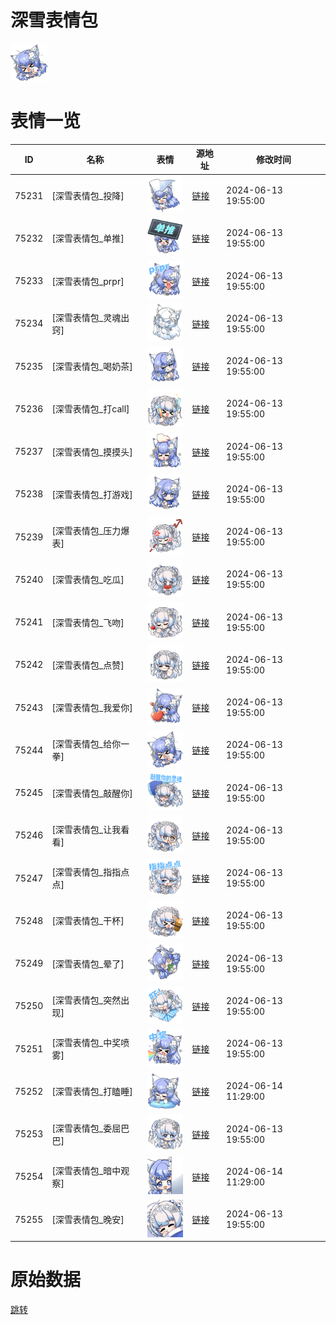 # 深雪表情包

<img src="./cover.png" height="60" alt="cover" />

# 表情一览

|ID|名称|表情|源地址|修改时间|
|----|----|----|----|----|
|75231|[深雪表情包_投降]|<img src="./pic/075231_%5B深雪表情包_投降%5D.png" height="60" alt="投降"/>|[链接](https://i0.hdslb.com/bfs/garb/8959d15b3eba49ce5e94fbe4c9201b8002cfae23.png)|2024-06-13 19:55:00|
|75232|[深雪表情包_单推]|<img src="./pic/075232_%5B深雪表情包_单推%5D.png" height="60" alt="单推"/>|[链接](https://i0.hdslb.com/bfs/garb/571df24284a9580b71581bd1b2e66e6413573ea0.png)|2024-06-13 19:55:00|
|75233|[深雪表情包_prpr]|<img src="./pic/075233_%5B深雪表情包_prpr%5D.png" height="60" alt="prpr"/>|[链接](https://i0.hdslb.com/bfs/garb/c56c8f5c2f21638fbcc0d586844891a998b048af.png)|2024-06-13 19:55:00|
|75234|[深雪表情包_灵魂出窍]|<img src="./pic/075234_%5B深雪表情包_灵魂出窍%5D.png" height="60" alt="灵魂出窍"/>|[链接](https://i0.hdslb.com/bfs/garb/b35c847e44bdb2d67968c0d5d2066a843110dab3.png)|2024-06-13 19:55:00|
|75235|[深雪表情包_喝奶茶]|<img src="./pic/075235_%5B深雪表情包_喝奶茶%5D.png" height="60" alt="喝奶茶"/>|[链接](https://i0.hdslb.com/bfs/garb/39510798303c46e0d82d596699160508822d4cf2.png)|2024-06-13 19:55:00|
|75236|[深雪表情包_打call]|<img src="./pic/075236_%5B深雪表情包_打call%5D.png" height="60" alt="打call"/>|[链接](https://i0.hdslb.com/bfs/garb/6e037217746dbba6328bbcaf819aea39867e6dee.png)|2024-06-13 19:55:00|
|75237|[深雪表情包_摸摸头]|<img src="./pic/075237_%5B深雪表情包_摸摸头%5D.png" height="60" alt="摸摸头"/>|[链接](https://i0.hdslb.com/bfs/garb/4ccff28b0596d63855b307435a80ecc120fa3446.png)|2024-06-13 19:55:00|
|75238|[深雪表情包_打游戏]|<img src="./pic/075238_%5B深雪表情包_打游戏%5D.png" height="60" alt="打游戏"/>|[链接](https://i0.hdslb.com/bfs/garb/ba2c83a057e2c38340bbf05cca3e39ba965f6058.png)|2024-06-13 19:55:00|
|75239|[深雪表情包_压力爆表]|<img src="./pic/075239_%5B深雪表情包_压力爆表%5D.png" height="60" alt="压力爆表"/>|[链接](https://i0.hdslb.com/bfs/garb/0097fdb17e9d36e90a6aaedfcabb0cca09cba75e.png)|2024-06-13 19:55:00|
|75240|[深雪表情包_吃瓜]|<img src="./pic/075240_%5B深雪表情包_吃瓜%5D.png" height="60" alt="吃瓜"/>|[链接](https://i0.hdslb.com/bfs/garb/81ce843d762e759cf3f7192ab564794334f60a76.png)|2024-06-13 19:55:00|
|75241|[深雪表情包_飞吻]|<img src="./pic/075241_%5B深雪表情包_飞吻%5D.png" height="60" alt="飞吻"/>|[链接](https://i0.hdslb.com/bfs/garb/644a464572002c8d99dbc4787dceed214ac636f6.png)|2024-06-13 19:55:00|
|75242|[深雪表情包_点赞]|<img src="./pic/075242_%5B深雪表情包_点赞%5D.png" height="60" alt="点赞"/>|[链接](https://i0.hdslb.com/bfs/garb/5a62bc539980c5d1050f0345041378bfc9b2094e.png)|2024-06-13 19:55:00|
|75243|[深雪表情包_我爱你]|<img src="./pic/075243_%5B深雪表情包_我爱你%5D.png" height="60" alt="我爱你"/>|[链接](https://i0.hdslb.com/bfs/garb/63206f71e14121a25b30e0e0b7bfe3d3d2ff7129.png)|2024-06-13 19:55:00|
|75244|[深雪表情包_给你一拳]|<img src="./pic/075244_%5B深雪表情包_给你一拳%5D.png" height="60" alt="给你一拳"/>|[链接](https://i0.hdslb.com/bfs/garb/8c45f80130df0f1175b67e1c85df333e2832be67.png)|2024-06-13 19:55:00|
|75245|[深雪表情包_敲醒你]|<img src="./pic/075245_%5B深雪表情包_敲醒你%5D.png" height="60" alt="敲醒你"/>|[链接](https://i0.hdslb.com/bfs/garb/3504cb050b1a3543f4a77e604c89ee62d8d76700.png)|2024-06-13 19:55:00|
|75246|[深雪表情包_让我看看]|<img src="./pic/075246_%5B深雪表情包_让我看看%5D.png" height="60" alt="让我看看"/>|[链接](https://i0.hdslb.com/bfs/garb/dd173fb8a1fa6b6946fa1a1a56f25e866057f729.png)|2024-06-13 19:55:00|
|75247|[深雪表情包_指指点点]|<img src="./pic/075247_%5B深雪表情包_指指点点%5D.png" height="60" alt="指指点点"/>|[链接](https://i0.hdslb.com/bfs/garb/1f15e92d19898c740be4d1b75677b9645f4dbe70.png)|2024-06-13 19:55:00|
|75248|[深雪表情包_干杯]|<img src="./pic/075248_%5B深雪表情包_干杯%5D.png" height="60" alt="干杯"/>|[链接](https://i0.hdslb.com/bfs/garb/5d91ef6c5b59d74c8925fe0318ecbb3e34befb76.png)|2024-06-13 19:55:00|
|75249|[深雪表情包_晕了]|<img src="./pic/075249_%5B深雪表情包_晕了%5D.png" height="60" alt="晕了"/>|[链接](https://i0.hdslb.com/bfs/garb/469c8f6fd75a2a5aa6221198cc9db82997baa69f.png)|2024-06-13 19:55:00|
|75250|[深雪表情包_突然出现]|<img src="./pic/075250_%5B深雪表情包_突然出现%5D.png" height="60" alt="突然出现"/>|[链接](https://i0.hdslb.com/bfs/garb/3fb9221256b8f35546553d2c225f7b9d7fa4f51a.png)|2024-06-13 19:55:00|
|75251|[深雪表情包_中奖喷雾]|<img src="./pic/075251_%5B深雪表情包_中奖喷雾%5D.png" height="60" alt="中奖喷雾"/>|[链接](https://i0.hdslb.com/bfs/garb/b3e21d174df17e445e47e6f8f4b835decc50d198.png)|2024-06-13 19:55:00|
|75252|[深雪表情包_打瞌睡]|<img src="./pic/075252_%5B深雪表情包_打瞌睡%5D.png" height="60" alt="打瞌睡"/>|[链接](https://i0.hdslb.com/bfs/garb/38970936e45430c24031c7c14d489239c274089c.png)|2024-06-14 11:29:00|
|75253|[深雪表情包_委屈巴巴]|<img src="./pic/075253_%5B深雪表情包_委屈巴巴%5D.png" height="60" alt="委屈巴巴"/>|[链接](https://i0.hdslb.com/bfs/garb/8448de339b25d461a6303c1d808a5feaffc8ed8b.png)|2024-06-13 19:55:00|
|75254|[深雪表情包_暗中观察]|<img src="./pic/075254_%5B深雪表情包_暗中观察%5D.png" height="60" alt="暗中观察"/>|[链接](https://i0.hdslb.com/bfs/garb/fb1a0553f7d59be84103f7fd245205ad8299b985.png)|2024-06-14 11:29:00|
|75255|[深雪表情包_晚安]|<img src="./pic/075255_%5B深雪表情包_晚安%5D.png" height="60" alt="晚安"/>|[链接](https://i0.hdslb.com/bfs/garb/d1489af47b296a84e4b7ef13489f7028ff277e93.png)|2024-06-13 19:55:00|

# 原始数据

[跳转](./raw.json)


